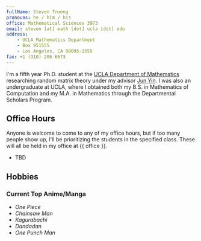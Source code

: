 ```yaml
---
fullName: Steven Trương
pronouns: he / him / his
office: Mathematical Sciences 3973
email: steven [at] math [dot] ucla [dot] edu
address:
    - UCLA Mathematics Department
    - Box 951555
    - Los Angeles, CA 90095-1555
fax: +1 (310) 206-6673
---
```


I'm a fifth year Ph.D. student at the [UCLA Department of Mathematics](https://ww3.math.ucla.edu/) researching random matrix theory under my advisor [Jun Yin](https://www.math.ucla.edu/~jyin/). I was also an undergraduate at UCLA, where I obtained both my B.S. in Mathematics of Computation and my M.A. in Mathematics through the Departmental Scholars Program.

## Office Hours

Anyone is welcome to come to any of my office hours, but if too many people show up, I'll be prioritizing the students in the specified class. These will all be held in my office at {{ office }}.

-   TBD

## Hobbies

### Current Top Anime/Manga

-   _One Piece_
-   _Chainsaw Man_
-   _Kagurabachi_
-   _Dandadan_
-   _One Punch Man_
